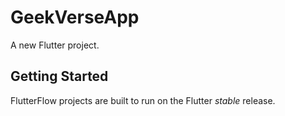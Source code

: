 # GeekVerseApp

A new Flutter project.

## Getting Started

FlutterFlow projects are built to run on the Flutter _stable_ release.
